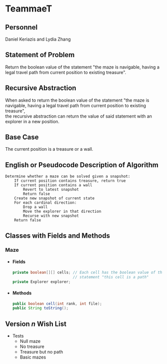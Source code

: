 # TeammaeT

## Personnel

Daniel Keriazis and Lydia Zhang

## Statement of Problem

Return the boolean value of the statement "the maze is navigable, having a legal travel path from current position to existing treasure".

## Recursive Abstraction

When asked to return the boolean value of the statement "the maze is navigable, having a legal travel path from current position to existing treasure",  
the recursive abstraction can return the value of said statement with an explorer in a new position.

## Base Case

The current position is a treasure or a wall.

## English or Pseudocode Description of Algorithm

```
Determine whether a maze can be solved given a snapshot:
    If current position contains treasure, return true
    If current position contains a wall
        Revert to latest snapshot
        Return false
    Create new snapshot of current state
    For each cardinal direction:
        Drop a wall
        Move the explorer in that direction
        Recurse with new snapshot
    Return false
```

## Classes with Fields and Methods

### Maze

- #### Fields

  ```java
  private boolean[][] cells; // Each cell has the boolean value of the
                             // statement "this cell is a path"
  private Explorer explorer;
  ```
- #### Methods

  ```java
  public boolean cell(int rank, int file);
  public String toString();
  ```

## Version _n_ Wish List

- Tests
  - Null maze
  - No treasure
  - Treasure but no path
  - Basic mazes
